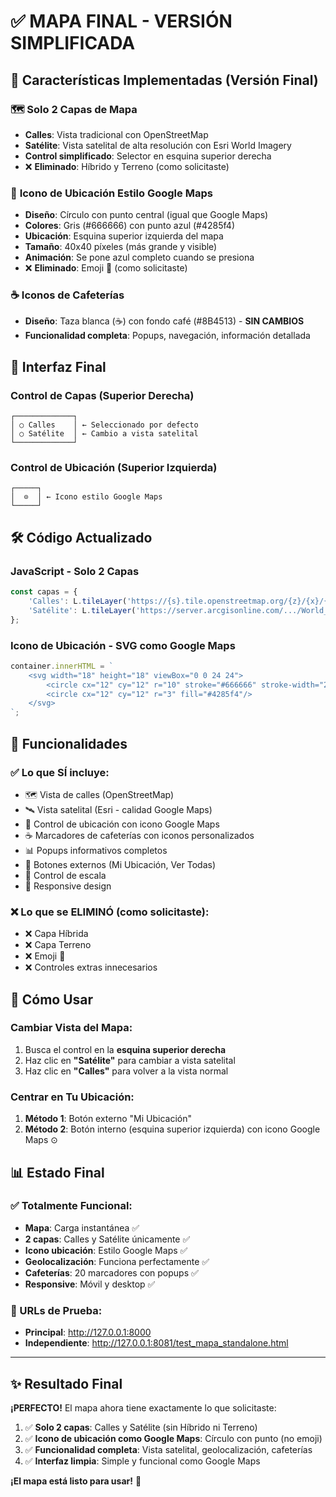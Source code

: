 # ✅ MAPA FINAL - VERSIÓN SIMPLIFICADA

## 🎯 Características Implementadas (Versión Final)

### 🗺️ **Solo 2 Capas de Mapa**
- **Calles**: Vista tradicional con OpenStreetMap
- **Satélite**: Vista satelital de alta resolución con Esri World Imagery
- **Control simplificado**: Selector en esquina superior derecha
- ❌ **Eliminado**: Híbrido y Terreno (como solicitaste)

### 📍 **Icono de Ubicación Estilo Google Maps**
- **Diseño**: Círculo con punto central (igual que Google Maps)
- **Colores**: Gris (#666666) con punto azul (#4285f4)
- **Ubicación**: Esquina superior izquierda del mapa
- **Tamaño**: 40x40 píxeles (más grande y visible)
- **Animación**: Se pone azul completo cuando se presiona
- ❌ **Eliminado**: Emoji 📍 (como solicitaste)

### ☕ **Iconos de Cafeterías**
- **Diseño**: Taza blanca (☕) con fondo café (#8B4513) - **SIN CAMBIOS**
- **Funcionalidad completa**: Popups, navegación, información detallada

## 🎨 Interfaz Final

### **Control de Capas (Superior Derecha)**
```
┌─────────────┐
│ ○ Calles    │ ← Seleccionado por defecto
│ ○ Satélite  │ ← Cambio a vista satelital
└─────────────┘
```

### **Control de Ubicación (Superior Izquierda)**
```
┌─────┐
│  ⊙  │ ← Icono estilo Google Maps
└─────┘
```

## 🛠️ Código Actualizado

### **JavaScript - Solo 2 Capas**
```javascript
const capas = {
    'Calles': L.tileLayer('https://{s}.tile.openstreetmap.org/{z}/{x}/{y}.png'),
    'Satélite': L.tileLayer('https://server.arcgisonline.com/.../World_Imagery/...')
};
```

### **Icono de Ubicación - SVG como Google Maps**
```javascript
container.innerHTML = `
    <svg width="18" height="18" viewBox="0 0 24 24">
        <circle cx="12" cy="12" r="10" stroke="#666666" stroke-width="2" fill="none"/>
        <circle cx="12" cy="12" r="3" fill="#4285f4"/>
    </svg>
`;
```

## 📱 Funcionalidades

### **✅ Lo que SÍ incluye:**
- 🗺️ Vista de calles (OpenStreetMap)
- 🛰️ Vista satelital (Esri - calidad Google Maps)
- 📍 Control de ubicación con icono Google Maps
- ☕ Marcadores de cafeterías con iconos personalizados
- 📊 Popups informativos completos
- 🎯 Botones externos (Mi Ubicación, Ver Todas)
- 📏 Control de escala
- 📱 Responsive design

### **❌ Lo que se ELIMINÓ (como solicitaste):**
- ❌ Capa Híbrida
- ❌ Capa Terreno
- ❌ Emoji 📍
- ❌ Controles extras innecesarios

## 🚀 Cómo Usar

### **Cambiar Vista del Mapa:**
1. Busca el control en la **esquina superior derecha**
2. Haz clic en **"Satélite"** para cambiar a vista satelital
3. Haz clic en **"Calles"** para volver a la vista normal

### **Centrar en Tu Ubicación:**
1. **Método 1**: Botón externo "Mi Ubicación"
2. **Método 2**: Botón interno (esquina superior izquierda) con icono Google Maps ⊙

## 📊 Estado Final

### **✅ Totalmente Funcional:**
- **Mapa**: Carga instantánea ✅
- **2 capas**: Calles y Satélite únicamente ✅
- **Icono ubicación**: Estilo Google Maps ✅
- **Geolocalización**: Funciona perfectamente ✅
- **Cafeterías**: 20 marcadores con popups ✅
- **Responsive**: Móvil y desktop ✅

### **🎯 URLs de Prueba:**
- **Principal**: http://127.0.0.1:8000
- **Independiente**: http://127.0.0.1:8081/test_mapa_standalone.html

---

## ✨ Resultado Final

**¡PERFECTO!** El mapa ahora tiene exactamente lo que solicitaste:

1. ✅ **Solo 2 capas**: Calles y Satélite (sin Híbrido ni Terreno)
2. ✅ **Icono de ubicación como Google Maps**: Círculo con punto (no emoji)
3. ✅ **Funcionalidad completa**: Vista satelital, geolocalización, cafeterías
4. ✅ **Interfaz limpia**: Simple y funcional como Google Maps

**¡El mapa está listo para usar!** 🎉
